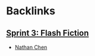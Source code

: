 
# Backlinks
## [Sprint 3: Flash Fiction](<Sprint 3: Flash Fiction.md>)
- [Nathan Chen](<Nathan Chen.md>)


